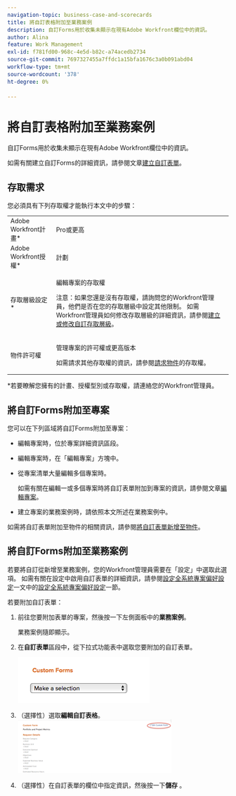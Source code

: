 ```yaml
---
navigation-topic: business-case-and-scorecards
title: 將自訂表格附加至業務案例
description: 自訂Forms用於收集未顯示在現有Adobe Workfront欄位中的資訊。
author: Alina
feature: Work Management
exl-id: f781fd00-968c-4e5d-b82c-a74acedb2734
source-git-commit: 7697327455a7ffdc1a15bfa1676c3a0b091abd04
workflow-type: tm+mt
source-wordcount: '378'
ht-degree: 0%

---
```


# 將自訂表格附加至業務案例

自訂Forms用於收集未顯示在現有Adobe Workfront欄位中的資訊。 

如需有關建立自訂Forms的詳細資訊，請參閱文章[建立自訂表單](/help/quicksilver/administration-and-setup/customize-workfront/create-manage-custom-forms/form-designer/design-a-form/design-a-form.md)。

## 存取需求

您必須具有下列存取權才能執行本文中的步驟：

<table style="table-layout:auto"> 
 <col> 
 <col> 
 <tbody> 
  <tr> 
   <td role="rowheader">Adobe Workfront計畫*</td> 
   <td> <p>Pro或更高</p> </td> 
  </tr> 
  <tr> 
   <td role="rowheader">Adobe Workfront授權*</td> 
   <td> <p>計劃 </p> </td> 
  </tr> 
  <tr> 
   <td role="rowheader">存取層級設定*</td> 
   <td> <p>編輯專案的存取權</p> <p>注意：如果您還是沒有存取權，請詢問您的Workfront管理員，他們是否在您的存取層級中設定其他限制。 如需Workfront管理員如何修改存取層級的詳細資訊，請參閱<a href="../../../administration-and-setup/add-users/configure-and-grant-access/create-modify-access-levels.md" class="MCXref xref">建立或修改自訂存取層級</a>。</p> </td> 
  </tr> 
  <tr> 
   <td role="rowheader">物件許可權</td> 
   <td> <p>管理專案的許可權或更高版本</p> <p>如需請求其他存取權的資訊，請參閱<a href="../../../workfront-basics/grant-and-request-access-to-objects/request-access.md" class="MCXref xref">請求物件</a>的存取權。</p> </td> 
  </tr> 
 </tbody> 
</table>

&#42;若要瞭解您擁有的計畫、授權型別或存取權，請連絡您的Workfront管理員。

## 將自訂Forms附加至專案

您可以在下列區域將自訂Forms附加至專案：

* 編輯專案時，位於專案詳細資訊區段。
* 編輯專案時，在「編輯專案」方塊中。
* 從專案清單大量編輯多個專案時。

  如需有關在編輯一或多個專案時將自訂表單附加到專案的資訊，請參閱文章[編輯專案](../../../manage-work/projects/manage-projects/edit-projects.md)。

* 建立專案的業務案例時，請依照本文所述在業務案例中。

如需將自訂表單附加至物件的相關資訊，請參閱[將自訂表單新增至物件](../../../workfront-basics/work-with-custom-forms/add-a-custom-form-to-an-object.md)。

## 將自訂Forms附加至業務案例

若要將自訂從新增至業務案例，您的Workfront管理員需要在「設定」中選取此選項。 如需有關在設定中啟用自訂表單的詳細資訊，請參閱[設定全系統專案偏好設定](../../../administration-and-setup/set-up-workfront/configure-system-defaults/set-project-preferences.md)一文中的[設定全系統專案偏好設定](../../../administration-and-setup/set-up-workfront/configure-system-defaults/set-project-preferences.md)一節。

若要附加自訂表單：

1. 前往您要附加表單的專案，然後按一下左側面板中的&#x200B;**業務案例**。

   業務案例隨即顯示。

1. 在&#x200B;**自訂表單**&#x200B;區段中，從下拉式功能表中選取您要附加的自訂表單。

   ![](assets/custom-forms-drop-down-menu.png)

1. （選擇性）選取&#x200B;**編輯自訂表格**。\
   ![](assets/acf1-350x122.png)

1. （選擇性）在自訂表單的欄位中指定資訊，然後按一下&#x200B;**儲存** 。
